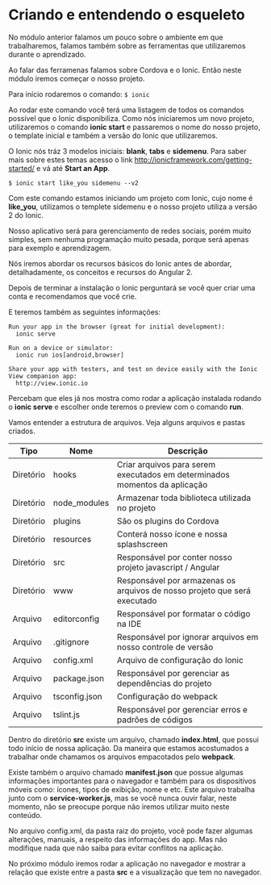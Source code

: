 # Criando e entendendo o esqueleto

No módulo anterior falamos um pouco sobre o ambiente em que trabalharemos, falamos também sobre as ferramentas que utilizaremos durante o aprendizado.

Ao falar das ferramenas falamos sobre Cordova e o Ionic. Então neste módulo iremos começar o nosso projeto.

Para início rodaremos o comando: `$ ionic`

Ao rodar este comando você terá uma listagem de todos os comandos possível que o Ionic disponibiliza. Como nós iniciaremos um novo projeto, utilizaremos o comando **ionic start** e passaremos o nome do nosso projeto, o template inicial e também a versão do Ionic que utilizaremos.

O Ionic nós tráz 3 modelos iniciais: **blank**, **tabs** e **sidemenu**. Para saber mais sobre estes temas acesso o link <http://ionicframework.com/getting-started/> e vá até **Start an App**.

`$ ionic start like_you sidemenu --v2`

Com este comando estamos iniciando um projeto com Ionic, cujo nome é **like_you**, utilizamos o templete sidemenu e o nosso projeto utiliza a versão 2 do Ionic.

Nosso aplicativo será para gerenciamento de redes sociais, porém muito simples, sem nenhuma programação muito pesada, porque será apenas para exemplo e aprendizagem.

Nós iremos abordar os recursos básicos do Ionic antes de abordar, detalhadamente, os conceitos e recursos do Angular 2.

Depois de terminar a instalação o Ionic perguntará se você quer criar uma conta e recomendamos que você crie.

E teremos também as seguintes informações:

```
Run your app in the browser (great for initial development):
  ionic serve

Run on a device or simulator:
  ionic run ios[android,browser]

Share your app with testers, and test on device easily with the Ionic View companion app:
  http://view.ionic.io
```

Percebam que eles já nos mostra como rodar a aplicação instalada rodando o **ionic serve** e escolher onde teremos o preview com o comando **run**.

Vamos entender a estrutura de arquivos. Veja alguns arquivos e pastas criados.

Tipo | Nome | Descrição
------ | -------- | -------------
Diretório | hooks | Criar arquivos para serem executados em determinados momentos da aplicação
Diretório | node_modules | Armazenar toda biblioteca utilizada no projeto
Diretório | plugins | São os plugins do Cordova
Diretório | resources | Conterá nosso ícone e nossa splashscreen
Diretório | src | Responsável por conter nosso projeto javascript / Angular
Diretório | www | Responsável por armazenas os arquivos de nosso projeto que será executado
Arquivo | editorconfig | Responsável por formatar o código na IDE
Arquivo | .gitignore | Responsável por ignorar arquivos em nosso controle de versão
Arquivo | config.xml | Arquivo de configuração do Ionic
Arquivo | package.json | Responsável por gerenciar as dependências do projeto
Arquivo | tsconfig.json | Configuração do webpack
Arquivo | tslint.js | Responsável por gerenciar erros e padrões de códigos

Dentro do diretório **src** existe um arquivo, chamado **index.html**, que possui todo início de nossa aplicação. Da maneira que estamos acostumados a trabalhar onde chamamos os arquivos empacotados pelo **webpack**.

Existe também o arquivo chamado **manifest.json** que possue algumas informações importantes para o navegador e também para os dispositivos móveis como: ícones, tipos de exibição, nome e etc. Este arquivo trabalha junto com o **service-worker.js**, mas se você nunca ouvir falar, neste momento, não se preocupe porque não iremos utilizar muito neste conteúdo.

No arquivo config.xml, da pasta raiz do projeto, você pode fazer algumas alterações, manuais, a respeito das informações do app. Mas não modifique nada que não saiba para evitar conflitos na aplicação.

No próximo módulo iremos rodar a aplicação no navegador e mostrar a relação que existe entre a pasta **src** e a visualização que tem no navegador.